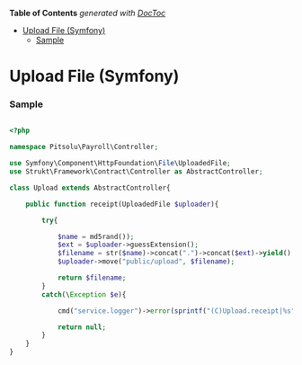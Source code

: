 <!-- START doctoc generated TOC please keep comment here to allow auto update -->
<!-- DON'T EDIT THIS SECTION, INSTEAD RE-RUN doctoc TO UPDATE -->
**Table of Contents**  *generated with [DocToc](https://github.com/thlorenz/doctoc)*

- [Upload File (Symfony)](#upload-file-symfony)
    - [Sample](#sample)

<!-- END doctoc generated TOC please keep comment here to allow auto update -->

Upload File (Symfony)
===

### Sample

```php

<?php

namespace Pitsolu\Payroll\Controller;

use Symfony\Component\HttpFoundation\File\UploadedFile;
use Strukt\Framework\Contract\Controller as AbstractController;

class Upload extends AbstractController{

	public function receipt(UploadedFile $uploader){

		try{

			$name = md5rand());
			$ext = $uploader->guessExtension();
			$filename = str($name)->concat(".")->concat($ext)->yield()
			$uploader->move("public/upload", $filename);

			return $filename;
		}
		catch(\Exception $e){

			cmd("service.logger")->error(sprintf("(C)Upload.receipt|%s", $e->getMessage()));

			return null;
		}
	}
}
```